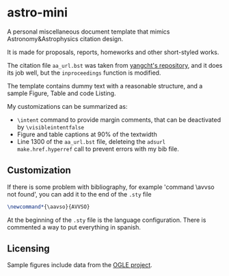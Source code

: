 # astro-mini

A personal miscellaneous document template that mimics Astronomy&Astrophysics citation design.

It is made for proposals, reports, homeworks and other short-styled works.


The citation file `aa_url.bst` was taken from [yangcht's repository](https://github.com/yangcht/AA-bibstyle-with-hyperlink), and it does its job well, but the `inproceedings` function is modified.

The template contains dummy text with a reasonable structure, and a sample Figure, Table and code Listing.

My customizations can be summarized as:
* `\intent` command to provide margin comments, that can be deactivated by `\visibleintentfalse`
* Figure and table captions at 90% of the textwidth
* Line 1300 of the `aa_url.bst` file, deleteing the `adsurl make.href.hyperref` call to prevent errors with my bib file.

## Customization

If there is some problem with bibliography, for example 'command \avvso not found', you can add it to the end of the `.sty` file
```latex
\newcommand*{\aavso}{AVVSO}
```

At the beginning of the `.sty` file is the language configuration. There is commented a way to put everything in spanish.


## Licensing

Sample figures include data from the [OGLE project](https://ogle.astrouw.edu.pl/main/OGLEIV/mosaic.html).

 
